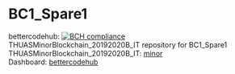 # BC1_Spare1 
bettercodehub: [![BCH compliance](https://bettercodehub.com/edge/badge/web3assignments/BC1_Spare1?branch=master)](https://bettercodehub.com/) 
<br> 
THUASMinorBlockchain_20192020B_IT repository for BC1_Spare1 
<br> 
THUASMinorBlockchain_20192020B_IT: [minor] 
<br> 
Dashboard: [bettercodehub] 
<br> 

[minor]: https://github.com/web3examples/THUASMinorBlockchain_20192020B_IT
[bettercodehub]: https://github.com/web3assignments/bettercodehub
